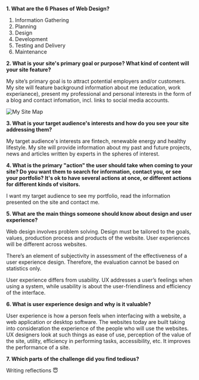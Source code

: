 **1. What are the 6 Phases of Web Design?**

 1. Information Gathering
 2. Planning
 3. Design
 4. Development
 5. Testing and Delivery
 6. Maintenance

**2. What is your site's primary goal or purpose? What kind of content will your site feature?**

 My site’s primary goal is to attract potential employers and/or customers. My site will feature background information about me (education, work experianece), present my professional and personal interests in the form of a blog and contact infomation, incl. links to social media accounts.

![My Site Map](/imgs/sitemap.png)

**3. What is your target audience's interests and how do you see your site addressing them?**

 My target audience's interests are fintech, renewable energy and healthy lifestyle. My site will provide information about my past and future projects, news and articles written by experts in the spheres of interest.

**4. What is the primary "action" the user should take when coming to your site? Do you want them to search for information, contact you, or see your portfolio? It's ok to have several actions at once, or different actions for different kinds of visitors.**

 I want my target audience to see my portfolio, read the information presented on the site and contact me.

**5. What are the main things someone should know about design and user experience?**

 Web design involves problem solving. Design must be tailored to the goals, values, production process and products of the website. User experiences will be different across websites.

 There’s an element of subjectivity in assessment of the effectiveness of a user experience design. Therefore, the evaluation cannot be based on statistics only. 

 User experience differs from usability. UX addresses a user’s feelings when using a system, while usability is about the user-friendliness and efficiency of the interface.

**6. What is user experience design and why is it valuable?**

 User experience is how a person feels when interfacing with a website, a web application or desktop software. The websites today are built taking into consideration the experience of the people who will use the websites. UX designers look at such things as ease of use, perception of the value of the site, utility, efficiency in performing tasks, accessibility, etc. It improves the performance of a
 site.

**7. Which parts of the challenge did you find tedious?**

 Writing reflections :innocent: